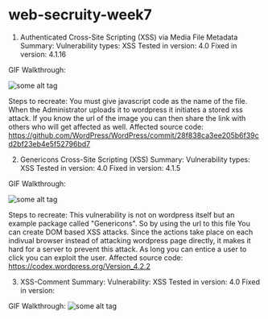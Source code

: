# web-secruity-week7

1. Authenticated Cross-Site Scripting (XSS) via Media File Metadata
Summary:
  Vulnerability types: XSS
  Tested in version: 4.0
  Fixed in version: 4.1.16

GIF Walkthrough: 

![some alt tag](https://media.giphy.com/media/3ohs7QP1YYZVFeTGY8/giphy.gif)

Steps to recreate:
  You must give javascript code as the name of the file. When the Administrator uploads it to wordpress it initiates a stored xss attack. If you know the url of the image you can then share the link with others who will get affected as well.
Affected source code: https://github.com/WordPress/WordPress/commit/28f838ca3ee205b6f39cd2bf23eb4e5f52796bd7

2. Genericons Cross-Site Scripting (XSS)
Summary:
  Vulnerability types: XSS
  Tested in version: 4.0
  Fixed in version: 4.1.5
  
GIF Walkthrough: 

![some alt tag](https://media.giphy.com/media/xUOxfpDjW0kGgjAsRG/giphy.gif)

Steps to recreate:
This vulnerability is not on wordpress itself but an example package called "Genericons". So by using the url to this file You can create DOM based XSS attacks. Since the actions take place on each indivual browser instead of attacking wordpress page directly, it makes it hard for a server to prevent this attack. As long you can entice a user to click you can exploit the user.
Affected source code: https://codex.wordpress.org/Version_4.2.2

3. XSS-Comment
Summary: 
  Vulnerability: XSS
  Tested in version: 4.0
  Fixed in version: 

GIF Walkthrough: 
![some alt tag](https://media.giphy.com/media/xUOxf1XOSnRvK2jk2I/giphy.gif)




